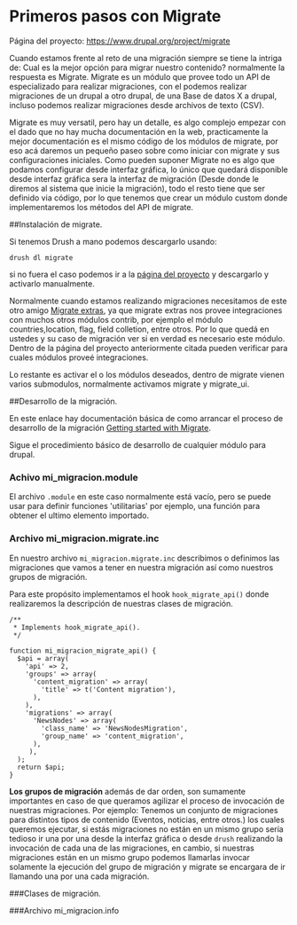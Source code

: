 # Primeros pasos con Migrate
Página del proyecto: https://www.drupal.org/project/migrate

Cuando estamos frente al reto de una migración siempre se tiene la intriga de: Cual es la mejor opción para migrar nuestro contenido? normalmente la respuesta es Migrate. Migrate es un módulo que provee todo un API de especializado para realizar migraciones, con el podemos realizar migraciones de un drupal a otro drupal, de una Base de datos X a drupal, incluso podemos realizar migraciones desde archivos de texto (CSV).

Migrate es muy versatil, pero hay un detalle, es algo complejo empezar con el dado que no hay mucha documentación en la web, practicamente la mejor documentación es el mismo código de los módulos de migrate, por eso acá daremos un pequeño paseo sobre como iniciar con migrate y sus configuraciones iniciales.
Como pueden suponer Migrate no es algo que podamos configurar desde interfaz gráfica, lo único que quedará disponible desde interfaz gráfica sera la interfaz de migración (Desde donde le diremos al sistema que inicie la migración), todo el resto tiene que ser definido via código, por lo que tenemos que crear un módulo custom donde implementaremos los métodos del API de migrate.



##Instalación de migrate.


Si tenemos Drush a mano podemos descargarlo usando:

```drush dl migrate```

si no fuera el caso podemos ir a la [página del proyecto](https://www.drupal.org/project/migrate) y descargarlo y activarlo manualmente.


Normalmente cuando estamos realizando migraciones necesitamos de este otro amigo [Migrate extras](https://www.drupal.org/project/migrate_extras), ya que migrate extras nos provee integraciones con muchos otros módulos contrib, por ejemplo el módulo countries,location, flag, field colletion, entre otros. Por lo que quedá en ustedes y su caso de migración ver si en verdad es necesario este módulo. Dentro de la página del proyecto anteriormente citada pueden verificar para cuales módulos proveé integraciones.

Lo restante es activar el o los módulos deseados, dentro de migrate vienen varios submodulos, normalmente activamos migrate y migrate_ui.



##Desarrollo de la migración.
 
En este enlace hay documentación básica de como arrancar el proceso de desarrollo de la migración [Getting started with Migrate](https://www.drupal.org/node/1006982).


Sigue el procedimiento básico de desarrollo de cualquier módulo para drupal.

### Achivo mi_migracion.module

El archivo ```.module``` en este caso normalmente está vacío, pero se puede usar para definir funciones 'utilitarias' por ejemplo, una función para obtener el ultimo elemento importado.


### Archivo mi_migracion.migrate.inc

En nuestro archivo ```mi_migracion.migrate.inc``` describimos o definimos las migraciones que vamos a tener en nuestra migración así como nuestros grupos de migración.

Para este propósito implementamos el hook ```hook_migrate_api()``` donde realizaremos la descripción de nuestras clases de migración.

```
/**
 * Implements hook_migrate_api().
 */
 
function mi_migracion_migrate_api() {
  $api = array(
    'api' => 2,
    'groups' => array(
      'content_migration' => array(
        'title' => t('Content migration'),
      ),
    ),
    'migrations' => array(
      'NewsNodes' => array(
        'class_name' => 'NewsNodesMigration',
        'group_name' => 'content_migration',
      ),
     ),
  );
  return $api;
}
```

**Los grupos de migración** además de dar orden, son sumamente importantes en caso de que queramos agilizar el proceso de invocación de nuestras migraciones. 
Por ejemplo: Tenemos un conjunto de migraciones para distintos tipos de contenido (Eventos, noticias, entre otros.) los cuales queremos ejecutar, si estás migraciones no están en un mismo grupo sería tedioso ir una por una desde la interfaz gráfica o desde ```drush``` realizando la invocación de cada una de las migraciones, en cambio, si nuestras migraciones están en un mismo grupo podemos llamarlas invocar solamente la ejecución del grupo de migración y migrate se encargara de ir llamando una por una cada migración.




###Clases de migración.

###Archivo mi_migracion.info




